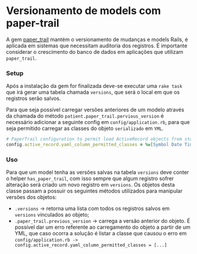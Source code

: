 # Versionamento de models com paper-trail

A gem [paper_trail](https://github.com/paper-trail-gem/paper_trail) mantém o versionamento de mudanças e models Rails, é aplicada em sistemas que necessitam auditoria dos registros. É importante considerar o crescimento do banco de dados em aplicações que utilizam `paper_trail`.

### Setup

Após a instalação da gem for finalizada deve-se executar uma `rake task` que irá gerar uma tabela chamada `versions`, que será o local em que os registros serão salvos.

Para que seja possível carregar versões anteriores de um modelo através da chamada do método `patient.paper_trail.pervious_version` é necessário adicionar a seguinte config em `config/application.rb`, para que seja permitido carregar as classes do objeto `serializado` em `YML`.

```Ruby
# PaperTrail configuration to permit load ActiveRecord objects from stored YML files.
config.active_record.yaml_column_permitted_classes = %w[Symbol Date Time BigDecimal]
```

### Uso

Para que um model tenha as versões salvas na tabela `versions` deve conter o helper `has_paper_trail`, com isso sempre que algum registro sofrer alteração será criado um novo registro em `versions`. Os objetos desta classe passam a possuir os seguintes métodos utilizados para manipular versões dos objetos:
  - `.versions` -> retorna uma lista com todos os registros salvos em `versions` vinculados ao objeto;
  - `.paper_trail.previous_version` -> carrega a versão anterior do objeto. É possível dar um erro referente ao carregamento do objeto a partir de um YML, que caso ocorra a solução é listar a classe que causou o erro em `config/application.rb -> config.active_record.yaml_column_permitted_classes = [...]`
